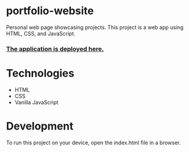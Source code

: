 # **portfolio-website**
Personal web page showcasing projects. This project is a web app using HTML, CSS, and JavaScript.

### [The application is deployed here.](https://www.marcoller.net/)


# Technologies
* HTML
* CSS
* Vanilla JavaScript

# Development
To run this project on your device, open the index.html file in a browser.
